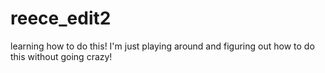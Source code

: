 # reece_edit2
learning how to do this!
I'm just playing around and figuring out how to do this without going crazy!
